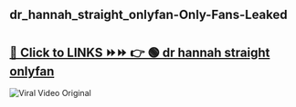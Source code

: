 
 ## dr_hannah_straight_onlyfan-Only-Fans-Leaked

# <h2><a href="https://clipsfans.com/dr_hannah_straight_onlyfan&ref=git">🔗 Click to LINKS ⏩⏩ 👉 🟢 dr hannah straight onlyfan </a></h2>

<a href="https://clipsfans.com/dr_hannah_straight_onlyfan&ref=git" rel="nofollow" data-target="animated-image.originalLink"><img src="https://i.ibb.co.com/xMMVF88/686577567.gif" alt="Viral Video Original" style="max-width: 100%; display: inline-block;" data-target="animated-image.originalImage"></a>
